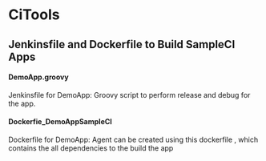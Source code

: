 # CiTools
## Jenkinsfile and Dockerfile to Build SampleCI Apps
#### DemoApp.groovy
 Jenkinsfile for DemoApp:
	Groovy script to perform release and debug for the app.
#### Dockerfie_DemoAppSampleCI
 Dockerfile for DemoApp:
    Agent can be created using this dockerfile , which contains the all dependencies to the build the app
